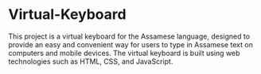 # Virtual-Keyboard
This project is a virtual keyboard for the Assamese language, designed to provide an easy and convenient way for users to type in Assamese text on computers and mobile devices. The virtual keyboard is built using web technologies such as HTML, CSS, and JavaScript.
